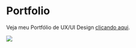 # Portfolio
Veja meu Portfólio de UX/UI Design [clicando aqui](https://joperdo.github.io/portfolio/). 

<img src="https://github.com/joperdo/portfolio/blob/main/assets/print.png">
